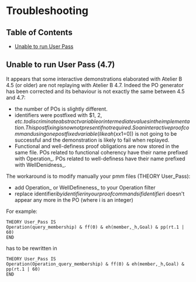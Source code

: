 # Troubleshooting

## Table of Contents

- [Unable to run User Pass](#unable-to-run-user-pass)

## Unable to run User Pass (4.7)

It appears that some interactive demonstrations elaborated with Atelier B 4.5 (or older) are not replaying with Atelier B 4.7.
Indeed the PO generator has been corrected and its behaviour is not exactly the same between 4.5 and 4.7:
- the number of POs is slightly different. 
- identifiers were postfixed with $1, $2, etc. to discriminate abstract variable or intermediate values in the implementation. This postfixing is now not present if not required. So an interactive proof command using one postfixed variable (like ah(xx$1=0)) is not going to be successful and the demonstration is likely to fail when replayed.
- Functional and well-definess proof obligations are now stored in the same file. POs related to functional coherency have their name prefixed with Operation\_. POs related to well-definess have their name prefixed with WellDenidness\_.

The workaround is to modify manually your pmm files (THEORY User_Pass):
- add Operation\_ or WellDefineness\_ to your Operation filter
- replace identifier$i by identifier in your proof commands if identifier$i doesn't appear any more in the PO (where i is an integer)

For example:
```
THEORY User_Pass IS
Operation(query_membership) & ff(0) & eh(member,_h,Goal) & pp(rt.1 | 60)
END
```
has to be rewritten in
```
THEORY User_Pass IS
Operation(Operation_query_membership) & ff(0) & eh(member,_h,Goal) & pp(rt.1 | 60)
END
```